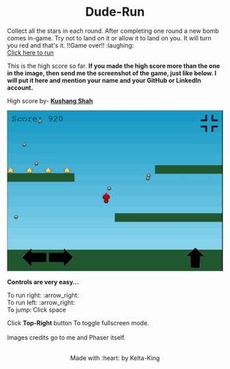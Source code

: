 <h1 align='center'>Dude-Run</h1>
Collect all the stars in each round. After completing one round a new bomb comes in-game. Try not to land on it or allow it to land on you. It will turn you red and that's it. !!Game over!! :laughing: <br>
<a href="https://kelta-king.github.io/Dude-Run/">Click here to run</a>
<p>This is the high score so far. <b>If you made the high score more than the one in the image, then send me the screenshot of the game, just like below. I will put it here and mention your name and your GitHub or LinkedIn account.</b></p>
<p>High score by- <b><a href='https://github.com/Kelta-King'>Kushang Shah</a></b></p>
<a href='https://kelta-king.github.io/Dude-Run/'>
  <img src="https://github.com/Kelta-King/Dude-Run/blob/master/images/HignScore2.JPG">
</a>
<p><b>Controls are very easy...</b></p>
To run right: :arrow_right: <br>
To run left: :arrow_right: <br>
To jump: Click space <br>

Click <b>Top-Right</b> button To toggle fullscreen mode.<br><br>
Images credits go to me and Phaser itself. <br><br>
<p align='center'>Made with :heart: by Kelta-King</p>

